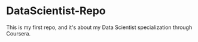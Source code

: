 # DataScientist-Repo
This is my first repo, and it's about my Data Scientist specialization through Coursera.
